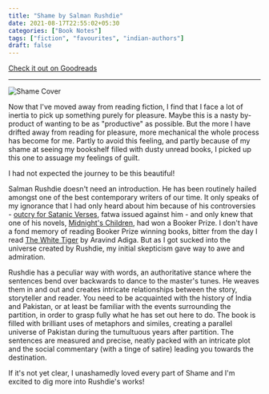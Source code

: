 ```yaml
---
title: "Shame by Salman Rushdie"
date: 2021-08-17T22:55:02+05:30
categories: ["Book Notes"]
tags: ["fiction", "favourites", "indian-authors"]
draft: false
---
```


[Check it out on Goodreads](https://www.goodreads.com/review/show/4138625648)

------------------------------------

![Shame Cover](/images/shame.jpg#center "Shame Cover")

Now that I've moved away from reading fiction, I find that I face a lot of inertia to pick up something purely for pleasure. Maybe this is a nasty by-product of wanting to be as "productive" as possible. But the more I have drifted away from reading for pleasure, more mechanical the whole process has become for me. Partly to avoid this feeling, and partly because of my shame at seeing my bookshelf filled with dusty unread books, I picked up this one to assuage my feelings of guilt.

I had not expected the journey to be this beautiful!

Salman Rushdie doesn't need an introduction. He has been routinely hailed amongst one of the best contemporary writers of our time. It only speaks of my ignorance that I had only heard about him because of his controversies - [outcry for Satanic Verses](https://en.wikipedia.org/wiki/The_Satanic_Verses_controversy), fatwa issued against him - and only knew that one of his novels, [Midnight's Children](https://www.goodreads.com/book/show/14836.Midnight_s_Children), had won a Booker Prize. I don't have a fond memory of reading Booker Prize winning books, bitter from the day I read [The White Tiger](https://www.goodreads.com/book/show/1768603.The_White_Tiger) by Aravind Adiga. But as I got sucked into the universe created by Rushdie, my initial skepticism gave way to awe and admiration.

Rushdie has a peculiar way with words, an authoritative stance where the sentences bend over backwards to dance to the master's tunes. He weaves them in and out and creates intricate relationships between the story, storyteller and reader. You need to be acquainted with the history of India and Pakistan, or at least be familiar with the events surrounding the partition, in order to grasp fully what he has set out here to do. The book is filled with brilliant uses of metaphors and similes, creating a parallel universe of Pakistan during the tumultuous years after partition. The sentences are measured and precise, neatly packed with an intricate plot and the social commentary (with a tinge of satire) leading you towards the destination.

If it's not yet clear, I unashamedly loved every part of Shame and I'm excited to dig more into Rushdie's works!
